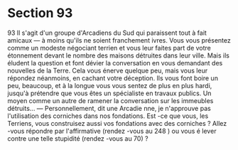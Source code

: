 # Section 93

93
Il s'agit d'un groupe d'Arcadiens du Sud qui paraissent tout à fait
amicaux — à moins qu'ils ne soient franchement ivres. Vous vous
présentez comme un modeste négociant terrien et vous leur
faites part de votre étonnement devant le nombre des maisons
détruites dans leur ville. Mais ils éludent la question et font
dévier la conversation en vous demandant des nouvelles de la
Terre. Cela vous énerve quelque peu, mais vous leur répondez
néanmoins, en cachant votre déception. Ils vous font boire  un
peu, beaucoup, et à la longue vous vous sentez de plus en plus
hardi, jusqu'à prétendre que vous êtes un spécialiste en travaux
publics. Un moyen comme un autre de ramener la conversation
sur les immeubles détruits...
— Personnellement, dit une Arcadie nne, je n'approuve pas
l'utilisation des corniches dans nos fondations. Est -ce que vous,
les Terriens, vous construisez aussi vos fondations avec des
corniches ? Allez -vous répondre par l'affirmative (rendez -vous au
248 ) ou vous é lever contre une telle stupidité (rendez -vous au
70) ?